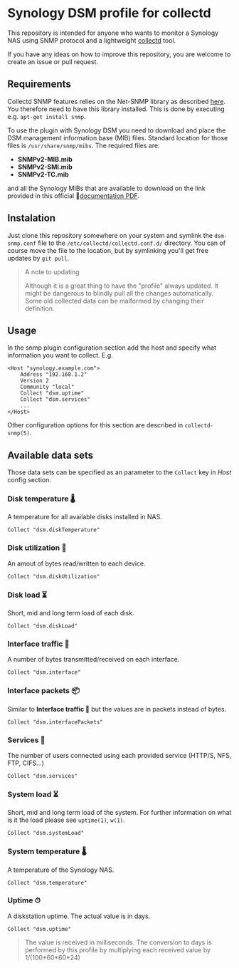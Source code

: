 # Synology DSM profile for collectd


This repository is intended for anyone who wants to monitor a Synology NAS
using SNMP protocol and a lightweight [collectd](https://collectd.org) tool.

If you have any ideas on how to improve this repository, you are welcome
to create an issue or pull request.

## Requirements

Collectd SNMP features relies on the Net-SNMP library as described [here](https://collectd.org/wiki/index.php/Plugin:SNMP). You therefore need to have this library installed.
This is done by executing e.g. `apt-get install snmp`.

To use the plugin with Synology DSM you need to
download and place the DSM management information base (MIB) files.
Standard location for those files is `/usr/share/snmp/mibs`. The required files
are:

* **SNMPv2-MIB.mib**
* **SNMPv2-SMI.mib**
* **SNMPv2-TC.mib**

and all the Synology MIBs that are available to download on the link provided
in this official 🔗[documentation PDF](https://global.download.synology.com/download/Document/MIBGuide/Synology_DiskStation_MIB_Guide.pdf).

## Instalation

Just clone this repository somewhere on your system and symlink the `dsm-snmp.conf`
file to the `/etc/collectd/collectd.conf.d/` directory. You can of course move
the file to the location, but by symlinking you'll get free updates by `git pull`.

> A note to updating
> 
> Although it is a great thing to have the "profile" always updated. It might
> be dangerous to blindly pull all the changes automatically. Some old collected
> data can be malformed by changing their definition.

## Usage

In the snmp plugin configuration section add the host and specify what information
you want to collect. E.g.

```
<Host "synology.example.com">
	Address "192.168.1.2"
	Version 2
	Community "local"
	Collect "dsm.uptime"
	Collect "dsm.services"
	...
</Host>
```

Other configuration options for this section are described in `collectd-snmp(5)`.

## Available data sets

Those data sets can be specified as an parameter to the `Collect` key in *Host* config section.

### Disk temperature 🌡 

A temperature for all available disks installed in NAS.

```
Collect "dsm.diskTemperature"
```

### Disk utilization 💾

An amout of bytes read/written to each device.

```
Collect "dsm.diskUtilization"
```

### Disk load ⏳

Short, mid and long term load of each disk.

```
Collect "dsm.diskLoad"
```

### Interface traffic 🚦

A number of bytes transmitted/received on each interface.

```
Collect "dsm.interface"
```

### Interface packets 📦

Similar to **Interface traffic 🚦** but the values are in packets instead of 
bytes.

```
Collect "dsm.interfacePackets"
```

### Services 🤝

The number of users connected using each provided service (HTTP/S, NFS, FTP, CIFS...)

```
Collect "dsm.services"
```

### System load ⏳

Short, mid and long term load of the system. For further information on what is it the load
please see `uptime(1)`, `w(1)`.

```
Collect "dsm.systemLoad"
```

### System temperature 🌡

A temperature of the Synology NAS.

```
Collect "dsm.temperature"
```

### Uptime ⏱

A diskstation uptime. The actual value is in days.

```
Collect "dsm.uptime"
```

> The value is received in milliseconds. The conversion to days is performed by this
> profile by multiplying each received value by 1/(100\*60\*60\*24)
